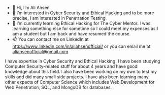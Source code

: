 - 👋 Hi, I’m Ali Ahsen
- 👀 I’m interested in Cyber Security and Ethical Hacking and to be more precise, I am interested in Penetration Testing.
- 🌱 I’m currently learning Ethical Hacking for The Cyber Mentor. I was learning something else for sometime so I could meet my expenses as I am a student but I am back and have resumed the course. 
- 📫 You can contact me on LinkedIn at https://www.linkedin.com/in/aliahsenofficial/ or you can email me at aliahsenofficial@gmail.com 

I have expertise in Cyber Security and Ethical Hacking. I have been studying Computer Security-related stuff for about 4 years and have good knowledge about this field. I also have been working on my own to test my skills and did many small side projects. I have also been learning many other expects of Computer Science which includes Web Development for Web Penetration, SQL, and MongoDB for databases.

<!---
itsaliahsen/itsaliahsen is a ✨ special ✨ repository because its `README.md` (this file) appears on your GitHub profile.
You can click the Preview link to take a look at your changes.
--->
